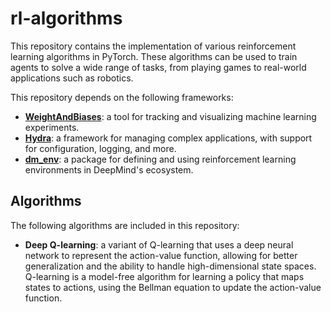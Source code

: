 # rl-algorithms

This repository contains the implementation of various reinforcement learning algorithms in PyTorch. These algorithms can be used to train agents to solve a wide range of tasks, from playing games to real-world applications such as robotics.

This repository depends on the following frameworks:

- **[WeightAndBiases](https://www.wandb.com/)**: a tool for tracking and visualizing machine learning experiments.
- **[Hydra](https://hydra.cc/)**: a framework for managing complex applications, with support for configuration, logging, and more.
- **[dm_env](https://github.com/deepmind/dm_env)**: a package for defining and using reinforcement learning environments in DeepMind's ecosystem.

## Algorithms

The following algorithms are included in this repository:

- **Deep Q-learning**: a variant of Q-learning that uses a deep neural network to represent the action-value function, allowing for better generalization and the ability to handle high-dimensional state spaces. Q-learning is a model-free algorithm for learning a policy that maps states to actions, using the Bellman equation to update the action-value function.


